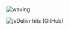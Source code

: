 ![waving](https://capsule-render.vercel.app/api?type=waving&height=200&text=Jiyoung%Lee!&fontAlign=80&fontAlignY=40&color=a1c4fd:c2e9fb,100:a82da8&fontSize=30&fontColor=FFFFFF)

![jsDelivr hits (GitHub)](https://img.shields.io/jsdelivr/gh/:period/:user/:repo)
